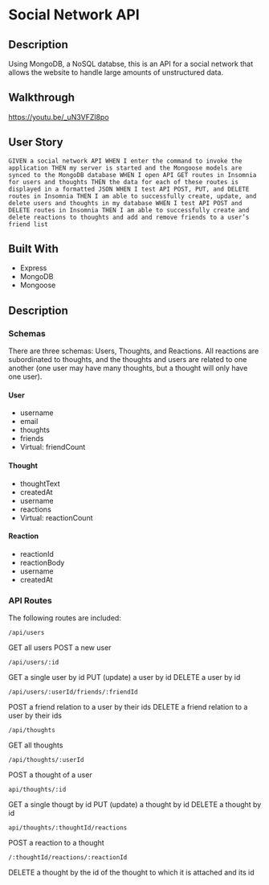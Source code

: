 # Social Network API

## Description
Using MongoDB, a NoSQL databse, this is an API for a social network that allows the website to handle large amounts of unstructured data.

## Walkthrough
https://youtu.be/_uN3VFZl8po

## User Story
```
GIVEN a social network API WHEN I enter the command to invoke the application THEN my server is started and the Mongoose models are synced to the MongoDB database WHEN I open API GET routes in Insomnia for users and thoughts THEN the data for each of these routes is displayed in a formatted JSON WHEN I test API POST, PUT, and DELETE routes in Insomnia THEN I am able to successfully create, update, and delete users and thoughts in my database WHEN I test API POST and DELETE routes in Insomnia THEN I am able to successfully create and delete reactions to thoughts and add and remove friends to a user’s friend list
```

## Built With
- Express
- MongoDB
- Mongoose
 
 ## Description

 ### Schemas
  
There are three schemas: Users, Thoughts, and Reactions. All reactions are subordinated to thoughts, and the thoughts and users are related to one another (one user may have many thoughts, but a thought will only have one user).

#### User

- username
- email
- thoughts
- friends
- Virtual: friendCount

#### Thought

- thoughtText
- createdAt
- username
- reactions
- Virtual: reactionCount

#### Reaction

- reactionId
- reactionBody
- username
- createdAt

### API Routes

The following routes are included:

`/api/users`

GET all users
POST a new user

`/api/users/:id`

GET a single user by id
PUT (update) a user by id
DELETE a user by id

`/api/users/:userId/friends/:friendId`

POST a friend relation to a user by their ids
DELETE a friend relation to a user by their ids

`/api/thoughts`

GET all thoughts

`/api/thoughts/:userId`

POST a thought of a user

`api/thoughts/:id`

GET a single thougt by id
PUT (update) a thought by id
DELETE a thought by id

`api/thoughts/:thoughtId/reactions`

POST a reaction to a thought

`/:thoughtId/reactions/:reactionId`

DELETE a thought by the id of the thought to which it is attached and its id

